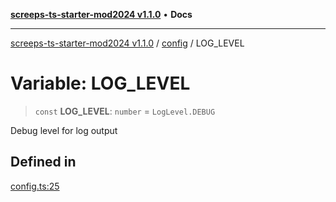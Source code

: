 [**screeps-ts-starter-mod2024 v1.1.0**](../../README.md) • **Docs**

***

[screeps-ts-starter-mod2024 v1.1.0](../../modules.md) / [config](../README.md) / LOG\_LEVEL

# Variable: LOG\_LEVEL

> `const` **LOG\_LEVEL**: `number` = `LogLevel.DEBUG`

Debug level for log output

## Defined in

[config.ts:25](https://github.com/Kaimodo/screeps-ts-starter-mod2024/blob/a5b73b336d65167dfd0cbe18548fc5cecc5905cf/src/config.ts#L25)
